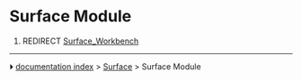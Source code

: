 # Surface Module
1.  REDIRECT [Surface_Workbench](Surface_Workbench.md)



---
⏵ [documentation index](../README.md) > [Surface](Surface_Workbench.md) > Surface Module
